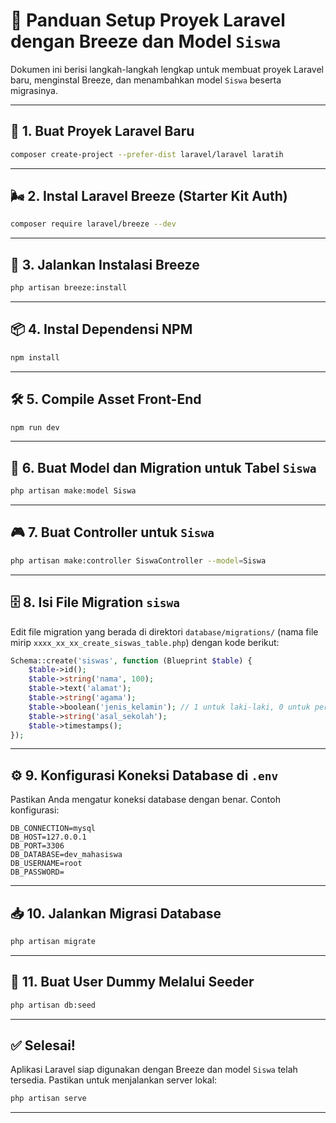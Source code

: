 
# 📘 Panduan Setup Proyek Laravel dengan Breeze dan Model `Siswa`

Dokumen ini berisi langkah-langkah lengkap untuk membuat proyek Laravel baru, menginstal Breeze, dan menambahkan model `Siswa` beserta migrasinya.

---

## 🔧 1. Buat Proyek Laravel Baru
```bash
composer create-project --prefer-dist laravel/laravel laratih
```

---

## 🌬️ 2. Instal Laravel Breeze (Starter Kit Auth)
```bash
composer require laravel/breeze --dev
```

---

## 🚀 3. Jalankan Instalasi Breeze
```bash
php artisan breeze:install
```

---

## 📦 4. Instal Dependensi NPM
```bash
npm install
```

---

## 🛠️ 5. Compile Asset Front-End
```bash
npm run dev
```

---

## 🧱 6. Buat Model dan Migration untuk Tabel `Siswa`
```bash
php artisan make:model Siswa
```

---

## 🎮 7. Buat Controller untuk `Siswa`
```bash
php artisan make:controller SiswaController --model=Siswa
```

---

## 🗄️ 8. Isi File Migration `siswa`
Edit file migration yang berada di direktori `database/migrations/` (nama file mirip `xxxx_xx_xx_create_siswas_table.php`) dengan kode berikut:

```php
Schema::create('siswas', function (Blueprint $table) {
    $table->id();
    $table->string('nama', 100);
    $table->text('alamat');
    $table->string('agama');
    $table->boolean('jenis_kelamin'); // 1 untuk laki-laki, 0 untuk perempuan
    $table->string('asal_sekolah');
    $table->timestamps();
});
```

---

## ⚙️ 9. Konfigurasi Koneksi Database di `.env`
Pastikan Anda mengatur koneksi database dengan benar. Contoh konfigurasi:

```env
DB_CONNECTION=mysql
DB_HOST=127.0.0.1
DB_PORT=3306
DB_DATABASE=dev_mahasiswa
DB_USERNAME=root
DB_PASSWORD=
```

---

## 📥 10. Jalankan Migrasi Database
```bash
php artisan migrate
```

---

## 👤 11. Buat User Dummy Melalui Seeder
```bash
php artisan db:seed
```

---

## ✅ Selesai!
Aplikasi Laravel siap digunakan dengan Breeze dan model `Siswa` telah tersedia. Pastikan untuk menjalankan server lokal:

```bash
php artisan serve
```

---
